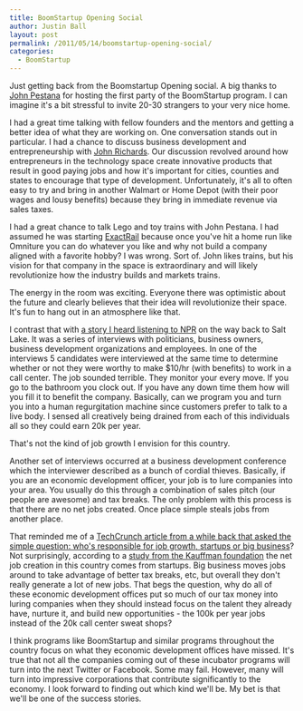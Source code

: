 ```yaml
---
title: BoomStartup Opening Social
author: Justin Ball
layout: post
permalink: /2011/05/14/boomstartup-opening-social/
categories:
  - BoomStartup
---
```

Just getting back from the Boomstartup Opening social. A big thanks to [John Pestana][1] for hosting the first party of the BoomStartup program. I can imagine it's a bit stressful to invite 20-30 strangers to your very nice home.

 [1]: http://marriottschool.byu.edu/advisoryboard/detail.cfm?mem=1110&group=3&pid=822

I had a great time talking with fellow founders and the mentors and getting a better idea of what they are working on. One conversation stands out in particular. I had a chance to discuss business development and entrepreneurship with [John Richards][2]. Our discussion revolved around how entrepreneurs in the technology space create innovative products that result in good paying jobs and how it's important for cities, counties and states to encourage that type of development. Unfortunately, it's all to often easy to try and bring in another Walmart or Home Depot (with their poor wages and lousy benefits) because they bring in immediate revenue via sales taxes.

 [2]: http://www.johnrichards.me/

I had a great chance to talk Lego and toy trains with John Pestana. I had assumed he was starting [ExactRail][3] because once you've hit a home run like Omniture you can do whatever you like and why not build a company aligned with a favorite hobby? I was wrong. Sort of. John likes trains, but his vision for that company in the space is extraordinary and will likely revolutionize how the industry builds and markets trains.

 [3]: http://www.exactrail.com/

The energy in the room was exciting. Everyone there was optimistic about the future and clearly believes that their idea will revolutionize their space. It's fun to hang out in an atmosphere like that.

I contrast that with [a story I heard listening to NPR][4] on the way back to Salt Lake. It was a series of interviews with politicians, business owners, business development organizations and employees. In one of the interviews 5 candidates were interviewed at the same time to determine whether or not they were worthy to make $10/hr (with benefits) to work in a call center. The job sounded terrible. They monitor your every move. If you go to the bathroom you clock out. If you have any down time them how will you fill it to benefit the company. Basically, can we program you and turn you into a human regurgitation machine since customers prefer to talk to a live body. I sensed all creatively being drained from each of this individuals all so they could earn 20k per year.

 [4]: http://www.npr.org/blogs/money/2011/05/13/136274980/how-to-create-a-job

That's not the kind of job growth I envision for this country.

Another set of interviews occurred at a business development conference which the interviewer described as a bunch of cordial thieves. Basically, if you are an economic development officer, your job is to lure companies into your area. You usually do this through a combination of sales pitch (our people are awesome) and tax breaks. The only problem with this process is that there are no net jobs created. Once place simple steals jobs from another place.

That reminded me of a [TechCrunch article from a while back that asked the simple question: who's responsible for job growth, startups or big business][5]? Not surprisingly, according to a [study from the Kauffman foundation][6] the net job creation in this country comes from startups. Big business moves jobs around to take advantage of better tax breaks, etc, but overall they don't really generate a lot of new jobs. That begs the question, why do all of these economic development offices put so much of our tax money into luring companies when they should instead focus on the talent they already have, nurture it, and build new opportunities - the 100k per year jobs instead of the 20k call center sweat shops?

 [5]: http://techcrunch.com/2010/08/14/startups-or-behemoths-which-are-we-going-to-bet-on/
 [6]: http://www.kauffman.org/uploadedFiles/firm-formation-inception-8-2-10.pdf

I think programs like BoomStartup and similar programs throughout the country focus on what they economic development offices have missed. It's true that not all the companies coming out of these incubator programs will turn into the next Twitter or Facebook. Some may fail. However, many will turn into impressive corporations that contribute significantly to the economy. I look forward to finding out which kind we'll be. My bet is that we'll be one of the success stories.